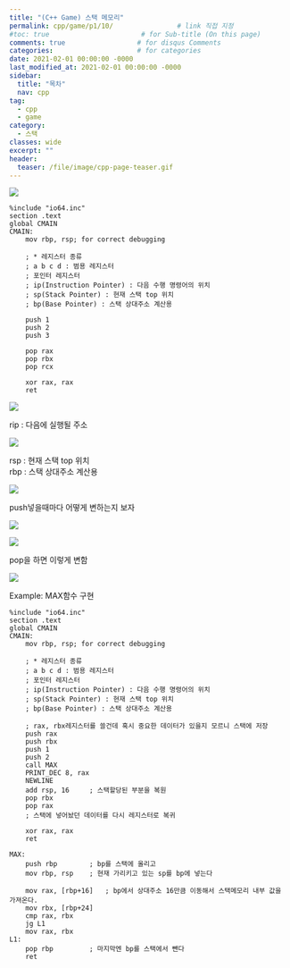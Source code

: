 ```yaml
---
title: "(C++ Game) 스택 메모리"
permalink: cpp/game/p1/10/                # link 직접 지정
#toc: true                       # for Sub-title (On this page)
comments: true                  # for disqus Comments
categories:                     # for categories
date: 2021-02-01 00:00:00 -0000
last_modified_at: 2021-02-01 00:00:00 -0000
sidebar:
  title: "목차"
  nav: cpp
tag:
  - cpp
  - game
category:
  - 스택
classes: wide
excerpt: ""
header:
  teaser: /file/image/cpp-page-teaser.gif
---
```


![](/file/image/cpp-game-p1-10-1.png)

```
%include "io64.inc"
section .text
global CMAIN
CMAIN:
    mov rbp, rsp; for correct debugging

    ; * 레지스터 종류
    ; a b c d : 범용 레지스터
    ; 포인터 레지스터
    ; ip(Instruction Pointer) : 다음 수행 명령어의 위치
    ; sp(Stack Pointer) : 현재 스택 top 위치
    ; bp(Base Pointer) : 스택 상대주소 계산용
    
    push 1
    push 2
    push 3
    
    pop rax
    pop rbx
    pop rcx
    
    xor rax, rax
    ret
```

![](/file/image/cpp-game-p1-10-2.png)

rip : 다음에 실행될 주소

![](/file/image/cpp-game-p1-10-3.png)

rsp : 현재 스택 top 위치<br>
rbp : 스택 상대주소 계산용

![](/file/image/cpp-game-p1-10-4.png)

push넣을때마다 어떻게 변하는지 보자

![](/file/image/cpp-game-p1-10-5.png)

![](/file/image/cpp-game-p1-10-6.png)

pop을 하면 이렇게 변함

![](/file/image/cpp-game-p1-10-7.png)

Example: MAX함수 구현

```
%include "io64.inc"
section .text
global CMAIN
CMAIN:
    mov rbp, rsp; for correct debugging

    ; * 레지스터 종류
    ; a b c d : 범용 레지스터
    ; 포인터 레지스터
    ; ip(Instruction Pointer) : 다음 수행 명령어의 위치
    ; sp(Stack Pointer) : 현재 스택 top 위치
    ; bp(Base Pointer) : 스택 상대주소 계산용
    
    ; rax, rbx레지스터를 쓸건데 혹시 중요한 데이터가 있을지 모르니 스택에 저장
    push rax
    push rbx
    push 1
    push 2
    call MAX
    PRINT_DEC 8, rax
    NEWLINE
    add rsp, 16     ; 스택할당된 부분을 복원
    pop rbx
    pop rax
    ; 스택에 넣어놨던 데이터를 다시 레지스터로 복귀
    
    xor rax, rax
    ret
    
MAX:
    push rbp        ; bp를 스택에 올리고
    mov rbp, rsp    ; 현재 가리키고 있는 sp를 bp에 넣는다

    mov rax, [rbp+16]   ; bp에서 상대주소 16만큼 이동해서 스택메모리 내부 값을 가져온다.
    mov rbx, [rbp+24]
    cmp rax, rbx
    jg L1
    mov rax, rbx
L1:
    pop rbp         ; 마지막엔 bp를 스택에서 뺀다
    ret
    
```